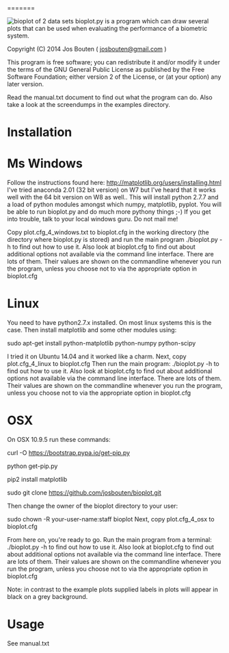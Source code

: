 
=======

![bioplot of 2 data sets](https://github.com/josbouten/bioplot/blob/master/examples/A_and_B_zoo_plot.png "bioplot of 2 data sets")
bioplot.py is a program which can draw several plots that can be used
when evaluating the performance of a biometric system.
 
Copyright (C) 2014 Jos Bouten ( josbouten@gmail.com )

This program is free software; you can redistribute it and/or modify
it under the terms of the GNU General Public License as published by
the Free Software Foundation; either version 2 of the License, or
(at your option) any later version.

Read the manual.txt document to find out what the program can do.
Also take a look at the screendumps in the examples directory.

Installation
============

Ms Windows
==========
Follow the instructions found here: http://matplotlib.org/users/installing.html
I've tried anaconda 2.01 (32 bit version) on W7 but I've heard that it works
well with the 64 bit version on W8 as well..
This will install python 2.7.7 and a load of python modules amongst which numpy, matplotlib, pyplot.
You will be able to run bioplot.py and do much more pythony things ;-)
If you get into trouble, talk to your local windows guru. Do not mail me! 

Copy plot.cfg_4_windows.txt to bioplot.cfg in the working directory (the directory where
bioplot.py is stored) and run the main program ./bioplot.py -h to find out how to use it.
Also look at bioplot.cfg to find out about additional options not available
via the command line interface. There are lots of them. Their values are shown on the
commandline whenever you run the program, unless you choose not to via the appropriate
option in bioplot.cfg

Linux
=====
You need to have python2.7.x installed. On most linux systems this is the case.
Then install matplotlib and some other modules using:

sudo apt-get install python-matplotlib python-numpy python-scipy

I tried it on Ubuntu 14.04 and it worked like a charm.
Next, copy plot.cfg_4_linux to bioplot.cfg
Then run the main program: ./bioplot.py -h to find out how to use it.
Also look at bioplot.cfg to find out about additional options not available
via the command line interface. There are lots of them.  Their values are shown on the
commandline whenever you run the program, unless you choose not to via the appropriate
option in bioplot.cfg

OSX
===
On OSX 10.9.5 run these commands:

curl -O https://bootstrap.pypa.io/get-pip.py

python get-pip.py

pip2 install matplotlib

sudo git clone https://github.com/josbouten/bioplot.git

Then change the owner of the bioplot directory to your user:

sudo chown -R your-user-name:staff bioplot
Next, copy plot.cfg_4_osx to bioplot.cfg

From here on, you're ready to go.
Run the main program from a terminal: ./bioplot.py -h to find out how to use it.
Also look at bioplot.cfg to find out about additional options not available
via the command line interface.  There are lots of them.  Their values are shown on the
commandline whenever you run the program, unless you choose not to via the appropriate
option in bioplot.cfg

Note: in contrast to the example plots supplied labels in plots will appear in 
black on a grey background.

Usage
=====
See manual.txt
